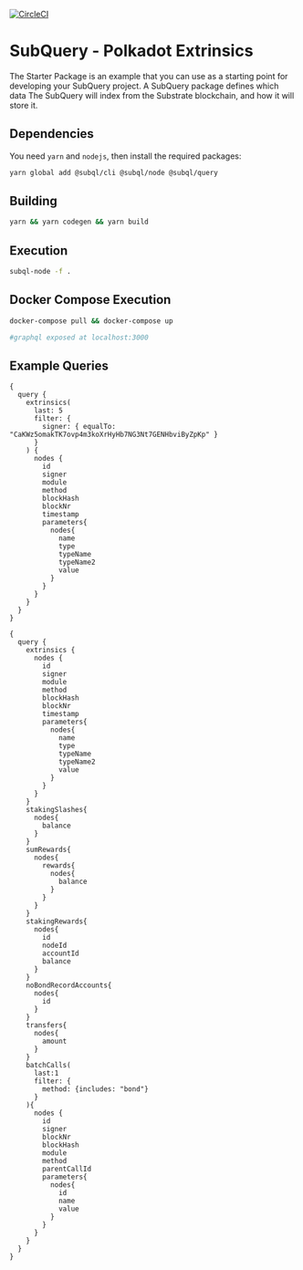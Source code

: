 [![CircleCI](https://circleci.com/gh/w3f/subql-polkadot-extrinsics.svg?style=svg)](https://circleci.com/gh/w3f/subql-polkadot-extrinsics)

# SubQuery - Polkadot Extrinsics


The Starter Package is an example that you can use as a starting point for developing your SubQuery project.
A SubQuery package defines which data The SubQuery will index from the Substrate blockchain, and how it will store it. 

## Dependencies

You need `yarn` and `nodejs`, then install the required packages:

```bash
yarn global add @subql/cli @subql/node @subql/query
```

## Building

```bash
yarn && yarn codegen && yarn build
```

## Execution

```bash
subql-node -f .
```

## Docker Compose Execution

```bash
docker-compose pull && docker-compose up

#graphql exposed at localhost:3000
```

## Example Queries
```
{
  query {
    extrinsics(
      last: 5
      filter: {
        signer: { equalTo: "CaKWz5omakTK7ovp4m3koXrHyHb7NG3Nt7GENHbviByZpKp" }
      }
    ) {
      nodes {
        id
        signer
        module
        method
        blockHash
        blockNr
        timestamp
        parameters{
          nodes{
            name
            type
            typeName
            typeName2
            value
          }
        }
      }
    }
  }
}
```

```
{
  query {
    extrinsics {
      nodes {
        id
        signer
        module
        method
        blockHash
        blockNr
        timestamp
        parameters{
          nodes{
            name
            type
            typeName
            typeName2
            value
          }
        }
      }
    }
    stakingSlashes{
      nodes{
        balance
      }
    }
    sumRewards{
      nodes{
        rewards{
          nodes{
            balance
          }
        }
      }
    }
    stakingRewards{
      nodes{
        id
        nodeId
        accountId
        balance
      }
    }
    noBondRecordAccounts{
      nodes{
        id
      }
    }
    transfers{
      nodes{
        amount
      }
    }
    batchCalls(
      last:1
      filter: {
        method: {includes: "bond"}
      }
    ){
      nodes {
        id
        signer
        blockNr
        blockHash
        module
        method
        parentCallId
        parameters{
          nodes{
            id
            name
            value
          }
        }
      }
    }
  }
}
```